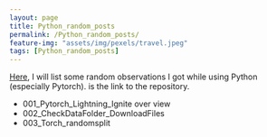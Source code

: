 ```yaml
---
layout: page
title: Python_random_posts
permalink: /Python_random_posts/
feature-img: "assets/img/pexels/travel.jpeg"
tags: [Python_random_posts]
---
```

[Here](https://github.com/tranktle/random_python_tricks), I will list some random observations I got while using Python (especially Pytorch).  is the link to the repository.

- 001_Pytorch_Lightning_Ignite over view 
- 002_CheckDataFolder_DownloadFiles
- 003_Torch_randomsplit
